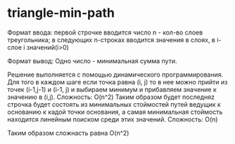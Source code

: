 # triangle-min-path

Формат ввода:
первой строчке вводится число n - кол-во слоев треугольника;
в следующих n-строках вводится значения в слоях, в i-слое i значений(i>0)

Формат вывод:
Одно число - минимальная сумма пути.

 
Решение выполняется с помощью динамического программирования. Для того в каждом шаге если точка равна (i, j) то в нее можно прийти из точек (i-1,j-1) и (i-1, j) и выбираем минимум и прибавляем значение к значению в (i,j). Сложность: O(n^2)
Таким образом будет последняz строчка будет состоять из минимальных стоймостей путей ведущик к основанию к кадой точки основания, а самая минимальная стоймость находится линейным поиском среди этих значений. Сложность: O(n)

Таким образом сложнасть равна  O(n^2)
